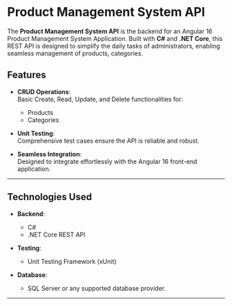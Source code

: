 # Product Management System API

The **Product Management System API** is the backend for an Angular 16 Product Management System Application. Built with **C#** and **.NET Core**, this REST API is designed to simplify the daily tasks of administrators, enabling seamless management of products, categories.

## Features

- **CRUD Operations**:  
  Basic Create, Read, Update, and Delete functionalities for:
  - Products
  - Categories

- **Unit Testing**:  
  Comprehensive test cases ensure the API is reliable and robust.

- **Seamless Integration**:  
  Designed to integrate effortlessly with the Angular 16 front-end application.

---

## Technologies Used

- **Backend**:  
  - C#
  - .NET Core REST API  

- **Testing**:  
  - Unit Testing Framework (xUnit)

- **Database**:  
  - SQL Server or any supported database provider.

---
